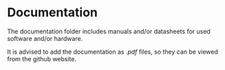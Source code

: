 # Documentation

The documentation folder includes manuals and/or datasheets for used software and/or hardware.

It is advised to add the documentation as _.pdf_ files, so they can be viewed from the github website.
